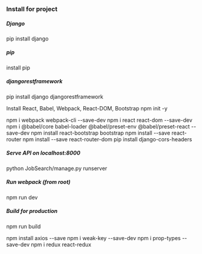 ### Install for project

##### Django
pip install django

##### pip
install pip

##### djangorestframework
pip install django djangorestframework


Install React, Babel, Webpack, React-DOM, Bootstrap
npm init -y

npm i webpack webpack-cli --save-dev
npm i react react-dom --save-dev
npm i @babel/core babel-loader @babel/preset-env @babel/preset-react --save-dev
npm install react-bootstrap bootstrap
npm install --save react-router
npm install --save react-router-dom
pip install django-cors-headers

##### Serve API on localhost:8000
python JobSearch/manage.py runserver

##### Run webpack (from root)
npm run dev

##### Build for production
npm run build

npm install axios --save
npm i weak-key --save-dev
npm i prop-types --save-dev
npm i redux react-redux
